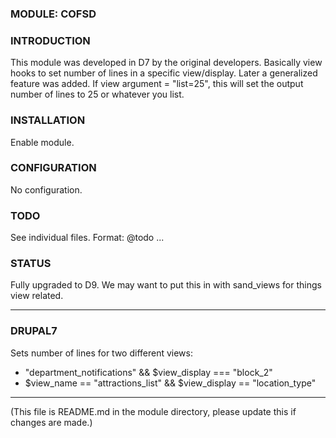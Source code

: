 ### MODULE: COFSD

### INTRODUCTION 
This module was developed in D7 by the original developers. Basically view hooks to set number of lines in a
specific view/display. Later a generalized feature was added. If view argument = "list=25", this will set the output
number of lines to 25 or whatever you list.

### INSTALLATION
Enable module.

### CONFIGURATION
No configuration.

### TODO
See individual files. Format: @todo ...

### STATUS
Fully upgraded to D9. We may want to put this in with sand_views for things view related.

---

### DRUPAL7

Sets number of lines for two different views:
- "department_notifications" && $view_display === "block_2"
- $view_name == "attractions_list" && $view_display == "location_type"

---

(This file is README.md in the module directory, please update this if changes are made.)
